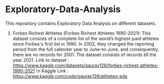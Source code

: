 # Exploratory-Data-Analysis
This repository contains  Exploratory Data Analysis on different datasets.


1. Forbes Richest Athletes (Forbes Richest Athletes 1990-2021):
  This dataset consists of a complete list of the world’s highest-paid athletes since Forbes's first list in 1990. In 2002,
  they changed the reporting period from the full calendar year to June-to-June, and consequently, there are no records for 2001. 
  The dataset consists of records till the year 2021.
  Link to dataset : https://www.kaggle.com/datasets/gaurav126/forbes-richest-athletes-1990-2021 \n
  Kaggle Link : https://www.kaggle.com/code/gaurav126/athletes-eda


